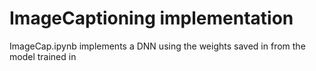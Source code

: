 # ImageCaptioning implementation 

ImageCap.ipynb implements a DNN using the weights saved in from the model trained in 

